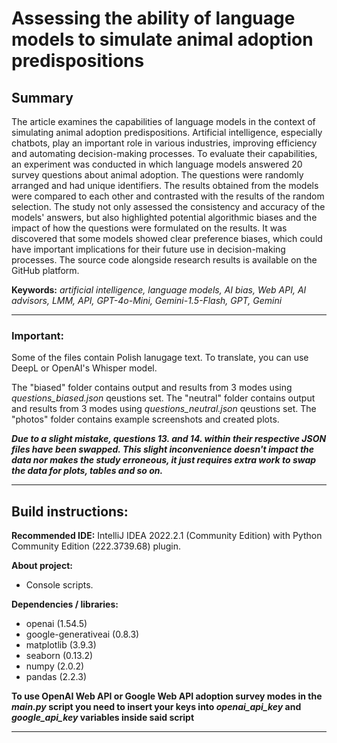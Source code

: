 # Assessing the ability of language models to simulate animal adoption predispositions



## Summary

The article examines the capabilities of language models in the context of simulating animal adoption predispositions. Artificial intelligence, especially chatbots, play an important role in various industries, improving efficiency and automating decision-making processes. To evaluate their capabilities, an experiment was conducted in which language models answered 20 survey questions about animal adoption. The questions were randomly arranged and had unique identifiers. The results obtained from the models were compared to each other and contrasted with the results of the random selection. The study not only assessed the consistency and accuracy of the models' answers, but also highlighted potential algorithmic biases and the impact of how the questions were formulated on the results. It was discovered that some models showed clear preference biases, which could have important implications for their future use in decision-making processes. The source code alongside research results is available on the GitHub platform.

**Keywords:** *artificial intelligence, language models, AI bias, Web API, AI advisors, LMM, API, GPT-4o-Mini, Gemini-1.5-Flash, GPT, Gemini*

---

### Important:
Some of the files contain Polish lanugage text. To translate, you can use DeepL or OpenAI's Whisper model.

The "biased" folder contains output and results from 3 modes  using *questions_biased.json* qeustions set.
The "neutral" folder contains output and results from 3 modes  using *questions_neutral.json* qeustions set.
The "photos" folder contains example screenshots and created plots.

***Due to a slight mistake, questions 13. and 14. within their respective JSON files have been swapped. This slight inconvenience doesn't impact the data nor makes the study erroneous, it just requires extra work to swap the data for plots, tables and so on.***

---

## Build instructions:

**Recommended IDE:** IntelliJ IDEA 2022.2.1 (Community Edition) with Python Community Edition (222.3739.68) plugin.

**About project:**
* Console scripts.

**Dependencies / libraries:**
* openai (1.54.5)
* google-generativeai (0.8.3)
* matplotlib (3.9.3)
* seaborn (0.13.2)
* numpy (2.0.2)
* pandas (2.2.3)

**To use OpenAI Web API or Google Web API adoption survey modes in the *main.py* script you need to insert your keys into *openai_api_key* and *google_api_key* variables inside said script**

---